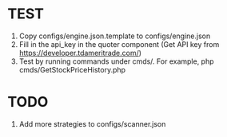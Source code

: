 # TEST

1) Copy configs/engine.json.template to configs/engine.json
2) Fill in the api_key in the quoter component
   (Get API key from https://developer.tdameritrade.com/)
3) Test by running commands under cmds/. For example, php cmds/GetStockPriceHistory.php

# TODO

1) Add more strategies to configs/scanner.json
